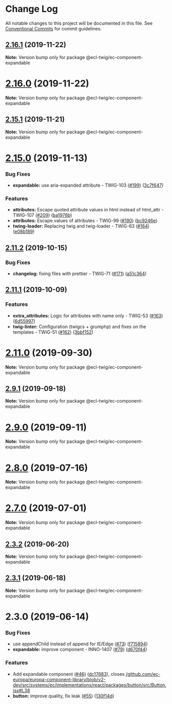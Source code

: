 # Change Log

All notable changes to this project will be documented in this file.
See [Conventional Commits](https://conventionalcommits.org) for commit guidelines.

## [2.16.1](https://github.com/ec-europa/ecl-twig/compare/v2.15.1...v2.16.1) (2019-11-22)

**Note:** Version bump only for package @ecl-twig/ec-component-expandable

# [2.16.0](https://github.com/ec-europa/ecl-twig/compare/v2.15.1...v2.16.0) (2019-11-22)

**Note:** Version bump only for package @ecl-twig/ec-component-expandable

## [2.15.1](https://github.com/ec-europa/ecl-twig/compare/v2.15.0...v2.15.1) (2019-11-21)

**Note:** Version bump only for package @ecl-twig/ec-component-expandable

# [2.15.0](https://github.com/ec-europa/ecl-twig/compare/v2.11.2...v2.15.0) (2019-11-13)

### Bug Fixes

- **expandable:** use aria-expanded attribute - TWIG-103 ([#199](https://github.com/ec-europa/ecl-twig/issues/199)) ([3c7f647](https://github.com/ec-europa/ecl-twig/commit/3c7f647))

### Features

- **attributes:** Escape quoted attribute values in html instead of html_attr - TWIG-107 ([#209](https://github.com/ec-europa/ecl-twig/issues/209)) ([ba1976b](https://github.com/ec-europa/ecl-twig/commit/ba1976b))
- **attributes:** Escape values of attributes - TWIG-99 ([#190](https://github.com/ec-europa/ecl-twig/issues/190)) ([bc9246e](https://github.com/ec-europa/ecl-twig/commit/bc9246e))
- **twing-loader:** Replacing twig and twig-loader - TWIG-63 ([#164](https://github.com/ec-europa/ecl-twig/issues/164)) ([e08b189](https://github.com/ec-europa/ecl-twig/commit/e08b189))

## [2.11.2](https://github.com/ec-europa/ecl-twig/compare/v2.11.1...v2.11.2) (2019-10-15)

### Bug Fixes

- **changelog:** fixing files with prettier - TWIG-71 ([#171](https://github.com/ec-europa/ecl-twig/issues/171)) ([a51c364](https://github.com/ec-europa/ecl-twig/commit/a51c364))

## [2.11.1](https://github.com/ec-europa/ecl-twig/compare/v2.11.0...v2.11.1) (2019-10-09)

### Features

- **extra_attributes:** Logic for attributes with name only - TWIG-53 ([#163](https://github.com/ec-europa/ecl-twig/issues/163)) ([6d55997](https://github.com/ec-europa/ecl-twig/commit/6d55997))
- **twig-linter:** Configuration (twigcs + grumphp) and fixes on the templates - TWIG-51 ([#162](https://github.com/ec-europa/ecl-twig/issues/162)) ([3bbf152](https://github.com/ec-europa/ecl-twig/commit/3bbf152))

# [2.11.0](https://github.com/ec-europa/ecl-twig/compare/v2.9.1...v2.11.0) (2019-09-30)

**Note:** Version bump only for package @ecl-twig/ec-component-expandable

## [2.9.1](https://github.com/ec-europa/ecl-twig/compare/v2.9.0...v2.9.1) (2019-09-18)

**Note:** Version bump only for package @ecl-twig/ec-component-expandable

# [2.9.0](https://github.com/ec-europa/ecl-twig/compare/v2.8.0...v2.9.0) (2019-09-11)

**Note:** Version bump only for package @ecl-twig/ec-component-expandable

# [2.8.0](https://github.com/ec-europa/ecl-twig/compare/v2.7.0...v2.8.0) (2019-07-16)

**Note:** Version bump only for package @ecl-twig/ec-component-expandable

# [2.7.0](https://github.com/ec-europa/ecl-twig/compare/v2.3.2...v2.7.0) (2019-07-01)

**Note:** Version bump only for package @ecl-twig/ec-component-expandable

## [2.3.2](https://github.com/ec-europa/ecl-twig/compare/v2.3.1...v2.3.2) (2019-06-20)

**Note:** Version bump only for package @ecl-twig/ec-component-expandable

## [2.3.1](https://github.com/ec-europa/ecl-twig/compare/v2.3.0...v2.3.1) (2019-06-18)

**Note:** Version bump only for package @ecl-twig/ec-component-expandable

# 2.3.0 (2019-06-14)

### Bug Fixes

- use appendChild instead of append for IE/Edge ([#73](https://github.com/ec-europa/ecl-twig/issues/73)) ([f715894](https://github.com/ec-europa/ecl-twig/commit/f715894))
- **expandable:** improve component - INNO-1407 ([#79](https://github.com/ec-europa/ecl-twig/issues/79)) ([d670f44](https://github.com/ec-europa/ecl-twig/commit/d670f44))

### Features

- Add expandable component ([#46](https://github.com/ec-europa/ecl-twig/issues/46)) ([dc17683](https://github.com/ec-europa/ecl-twig/commit/dc17683)), closes [/github.com/ec-europa/europa-component-library/blob/v2-dev/src/systems/ec/implementations/react/packages/button/src/Button.jsx#L38](https://github.com//github.com/ec-europa/europa-component-library/blob/v2-dev/src/systems/ec/implementations/react/packages/button/src/Button.jsx/issues/L38)
- **button:** improve quality, fix leak ([#55](https://github.com/ec-europa/ecl-twig/issues/55)) ([130f14d](https://github.com/ec-europa/ecl-twig/commit/130f14d))
